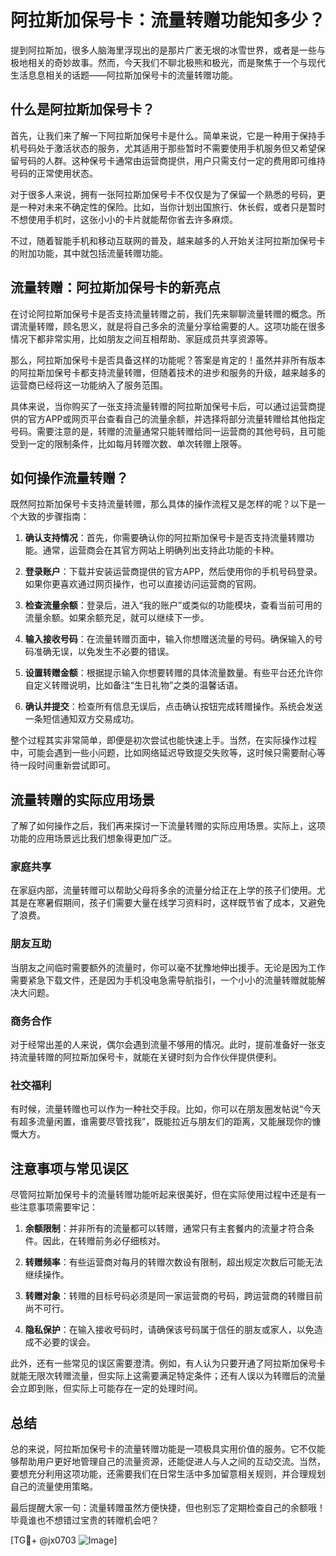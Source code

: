 # 阿拉斯加保号卡：流量转赠功能知多少？

提到阿拉斯加，很多人脑海里浮现出的是那片广袤无垠的冰雪世界，或者是一些与极地相关的奇妙故事。然而，今天我们不聊北极熊和极光，而是聚焦于一个与现代生活息息相关的话题——阿拉斯加保号卡的流量转赠功能。

## 什么是阿拉斯加保号卡？

首先，让我们来了解一下阿拉斯加保号卡是什么。简单来说，它是一种用于保持手机号码处于激活状态的服务，尤其适用于那些暂时不需要使用手机服务但又希望保留号码的人群。这种保号卡通常由运营商提供，用户只需支付一定的费用即可维持号码的正常使用状态。

对于很多人来说，拥有一张阿拉斯加保号卡不仅仅是为了保留一个熟悉的号码，更是一种对未来不确定性的保险。比如，当你计划出国旅行、休长假，或者只是暂时不想使用手机时，这张小小的卡片就能帮你省去许多麻烦。

不过，随着智能手机和移动互联网的普及，越来越多的人开始关注阿拉斯加保号卡的附加功能，其中就包括流量转赠功能。

## 流量转赠：阿拉斯加保号卡的新亮点

在讨论阿拉斯加保号卡是否支持流量转赠之前，我们先来聊聊流量转赠的概念。所谓流量转赠，顾名思义，就是将自己多余的流量分享给需要的人。这项功能在很多情况下都非常实用，比如朋友之间互相帮助、家庭成员共享资源等。

那么，阿拉斯加保号卡是否具备这样的功能呢？答案是肯定的！虽然并非所有版本的阿拉斯加保号卡都支持流量转赠，但随着技术的进步和服务的升级，越来越多的运营商已经将这一功能纳入了服务范围。

具体来说，当你购买了一张支持流量转赠的阿拉斯加保号卡后，可以通过运营商提供的官方APP或网页平台查看自己的流量余额，并选择将部分流量转赠给其他指定号码。需要注意的是，转赠的流量通常只能转赠给同一运营商的其他号码，且可能受到一定的限制条件，比如每月转赠次数、单次转赠上限等。

## 如何操作流量转赠？

既然阿拉斯加保号卡支持流量转赠，那么具体的操作流程又是怎样的呢？以下是一个大致的步骤指南：

1. **确认支持情况**：首先，你需要确认你的阿拉斯加保号卡是否支持流量转赠功能。通常，运营商会在其官方网站上明确列出支持此功能的卡种。

2. **登录账户**：下载并安装运营商提供的官方APP，然后使用你的手机号码登录。如果你更喜欢通过网页操作，也可以直接访问运营商的官网。

3. **检查流量余额**：登录后，进入“我的账户”或类似的功能模块，查看当前可用的流量余额。如果余额充足，就可以继续下一步。

4. **输入接收号码**：在流量转赠页面中，输入你想赠送流量的号码。确保输入的号码准确无误，以免发生不必要的错误。

5. **设置转赠金额**：根据提示输入你想要转赠的具体流量数量。有些平台还允许你自定义转赠说明，比如备注“生日礼物”之类的温馨话语。

6. **确认并提交**：检查所有信息无误后，点击确认按钮完成转赠操作。系统会发送一条短信通知双方交易成功。

整个过程其实非常简单，即便是初次尝试也能快速上手。当然，在实际操作过程中，可能会遇到一些小问题，比如网络延迟导致提交失败等，这时候只需要耐心等待一段时间重新尝试即可。

## 流量转赠的实际应用场景

了解了如何操作之后，我们再来探讨一下流量转赠的实际应用场景。实际上，这项功能的应用场景远比我们想象得更加广泛。

### 家庭共享

在家庭内部，流量转赠可以帮助父母将多余的流量分给正在上学的孩子们使用。尤其是在寒暑假期间，孩子们需要大量在线学习资料时，这样既节省了成本，又避免了浪费。

### 朋友互助

当朋友之间临时需要额外的流量时，你可以毫不犹豫地伸出援手。无论是因为工作需要紧急下载文件，还是因为手机没电急需导航指引，一个小小的流量转赠就能解决大问题。

### 商务合作

对于经常出差的人来说，偶尔会遇到流量不够用的情况。此时，提前准备好一张支持流量转赠的阿拉斯加保号卡，就能在关键时刻为合作伙伴提供便利。

### 社交福利

有时候，流量转赠也可以作为一种社交手段。比如，你可以在朋友圈发帖说“今天有超多流量闲置，谁需要尽管找我”，既能拉近与朋友们的距离，又能展现你的慷慨大方。

## 注意事项与常见误区

尽管阿拉斯加保号卡的流量转赠功能听起来很美好，但在实际使用过程中还是有一些注意事项需要牢记：

1. **余额限制**：并非所有的流量都可以转赠，通常只有主套餐内的流量才符合条件。因此，在转赠前务必仔细核对。

2. **转赠频率**：有些运营商对每月的转赠次数设有限制，超出规定次数后可能无法继续操作。

3. **转赠对象**：转赠的目标号码必须是同一家运营商的号码，跨运营商的转赠目前尚不可行。

4. **隐私保护**：在输入接收号码时，请确保该号码属于信任的朋友或家人，以免造成不必要的误会。

此外，还有一些常见的误区需要澄清。例如，有人认为只要开通了阿拉斯加保号卡就能无限次转赠流量，但实际上这需要满足特定条件；还有人误以为转赠后的流量会立即到账，但实际上可能存在一定的处理时间。

## 总结

总的来说，阿拉斯加保号卡的流量转赠功能是一项极具实用价值的服务。它不仅能够帮助用户更好地管理自己的流量资源，还能促进人与人之间的互动交流。当然，要想充分利用这项功能，还需要我们在日常生活中多加留意相关规则，并合理规划自己的流量使用策略。

最后提醒大家一句：流量转赠虽然方便快捷，但也别忘了定期检查自己的余额哦！毕竟谁也不想错过宝贵的转赠机会吧？

[TG💪+ @jx0703 ![Image](https://github.com/user-attachments/assets/dbca1d08-cadb-493c-b0ec-ad6f7a83f270)]